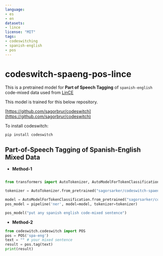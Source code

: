 ```yaml
---
language:
- es
- en
datasets:
- lince
license: "MIT"
tags:
- codeswitching
- spanish-english
- pos
---
```


# codeswitch-spaeng-pos-lince
This is a pretrained model for **Part of Speech Tagging** of `spanish-english` code-mixed data used from [LinCE](https://ritual.uh.edu/lince/home)

This model is trained for this below repository. 

[https://github.com/sagorbrur/codeswitch](https://github.com/sagorbrur/codeswitch)

To install codeswitch:

```
pip install codeswitch
```

## Part-of-Speech Tagging of Spanish-English Mixed Data

* **Method-1**

```py

from transformers import AutoTokenizer, AutoModelForTokenClassification, pipeline

tokenizer = AutoTokenizer.from_pretrained("sagorsarker/codeswitch-spaeng-pos-lince")

model = AutoModelForTokenClassification.from_pretrained("sagorsarker/codeswitch-spaeng-pos-lince")
pos_model = pipeline('ner', model=model, tokenizer=tokenizer)

pos_model("put any spanish english code-mixed sentence")

```

* **Method-2**

```py
from codeswitch.codeswitch import POS
pos = POS('spa-eng')
text = "" # your mixed sentence 
result = pos.tag(text)
print(result)
```
